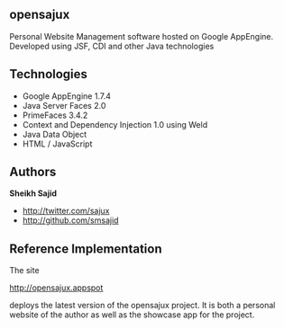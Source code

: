 ## opensajux
Personal Website Management software hosted on Google AppEngine. Developed using JSF, CDI and other Java technologies

## Technologies
+ Google AppEngine 1.7.4
+ Java Server Faces 2.0
+ PrimeFaces 3.4.2
+ Context and Dependency Injection 1.0 using Weld
+ Java Data Object
+ HTML / JavaScript

## Authors
**Sheikh Sajid**
+ http://twitter.com/sajux
+ http://github.com/smsajid

## Reference Implementation
The site 

http://opensajux.appspot

deploys the latest version of the opensajux project. It is both a personal website of the author as well as the showcase app for the project.
